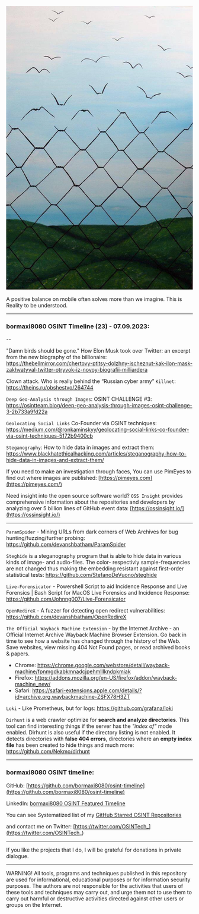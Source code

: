 ![alt text](img/23.jpg)

A positive balance on mobile often solves more than we imagine. This is Reality to be understood.

----
### bormaxi8080 OSINT Timeline (23) - 07.09.2023:

--

"Damn birds should be gone." How Elon Musk took over Twitter: an excerpt from the new biography of the billionaire: https://thebellmirror.com/chertovy-ptitsy-dolzhny-ischeznut-kak-ilon-mask-zakhvatyval-twitter-otryvok-iz-novoy-biografii-milliardera

Clown attack. Who is really behind the “Russian cyber army” ```Killnet```: https://theins.ru/obshestvo/264744

```Deep Geo-Analysis through Images```: OSINT CHALLENGE #3: https://osintteam.blog/deep-geo-analysis-through-images-osint-challenge-3-2b733a9fd22a

```Geolocating Social Links``` Co-Founder via OSINT techniques: https://medium.com/@ronkaminskyy/geolocating-social-links-co-founder-via-osint-techniques-5172b9400cb

```Steganography```: How to hide data in images and extract them: https://www.blackhatethicalhacking.com/articles/steganography-how-to-hide-data-in-images-and-extract-them/

If you need to make an investigation through faces, You can use PimEyes to find out where images are published: [https://pimeyes.com](https://pimeyes.com/)

Need insight into the open source software world? ```OSS Insight``` provides comprehensive information about the repositories and developers by analyzing over 5 billion lines of GitHub event data: [https://ossinsight.io/](https://ossinsight.io/)

----

```ParamSpider``` - Mining URLs from dark corners of Web Archives for bug hunting/fuzzing/further probing: https://github.com/devanshbatham/ParamSpider

```Steghide``` is a steganography program that is able to hide data in various kinds
of image- and audio-files. The color- respectivly sample-frequencies are not
changed thus making the embedding resistant against first-order statistical
tests: https://github.com/StefanoDeVuono/steghide

```Live-Forensicator``` - Powershell Script to aid Incidence Response and Live Forensics | Bash Script for MacOS Live Forensics and Incidence Response: https://github.com/Johnng007/Live-Forensicator

```OpenRedireX``` - A fuzzer for detecting open redirect vulnerabilities: https://github.com/devanshbatham/OpenRedireX

```The Official Wayback Machine Extension``` - by the Internet Archive - an Official Internet Archive Wayback Machine Browser Extension. Go back in time to see how a website has changed through the history of the Web. Save websites, view missing 404 Not Found pages, or read archived books & papers.

- Chrome: https://chrome.google.com/webstore/detail/wayback-machine/fpnmgdkabkmnadcjpehmlllkndpkmiak
- Firefox: https://addons.mozilla.org/en-US/firefox/addon/wayback-machine_new/
- Safari: https://safari-extensions.apple.com/details/?id=archive.org.waybackmachine-ZSFX78H3ZT

```Loki``` - Like Prometheus, but for logs: https://github.com/grafana/loki

```Dirhunt``` is a web crawler optimize for **search and analyze directories**. This tool can find interesting things if the server has the _"index of"_ mode enabled. Dirhunt is also useful if the directory listing is not enabled. It detects directories with **false 404 errors**, directories where an **empty index file** has been created to hide things and much more: https://github.com/Nekmo/dirhunt

----
### bormaxi8080 OSINT timeline:

GitHub: [https://github.com/bormaxi8080/osint-timeline](https://github.com/bormaxi8080/osint-timeline)

LinkedIn: [bormaxi8080 OSINT Featured Timeline](https://www.linkedin.com/in/osintech/details/featured/)

You can see Systematized list of my [GitHub Starred OSINT Repositories](https://github.com/bormaxi8080/osint-repos-list)

and contact me on Twitter: [https://twitter.com/OSINTech_](https://twitter.com/OSINTech_)

----

If you like the projects that I do, I will be grateful for donations in private dialogue.

----

WARNING! All tools, programs and techniques published in this repository are used for informational, educational purposes or for information security purposes. The authors are not responsible for the activities that users of these tools and techniques may carry out, and urge them not to use them to carry out harmful or destructive activities directed against other users or groups on the Internet.